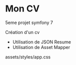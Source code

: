 # Mon CV

5eme projet symfony 7

Création d'un cv

- Utilisation de JSON Resume
- Utilisation de Asset Mapper

assets/styles/app.css